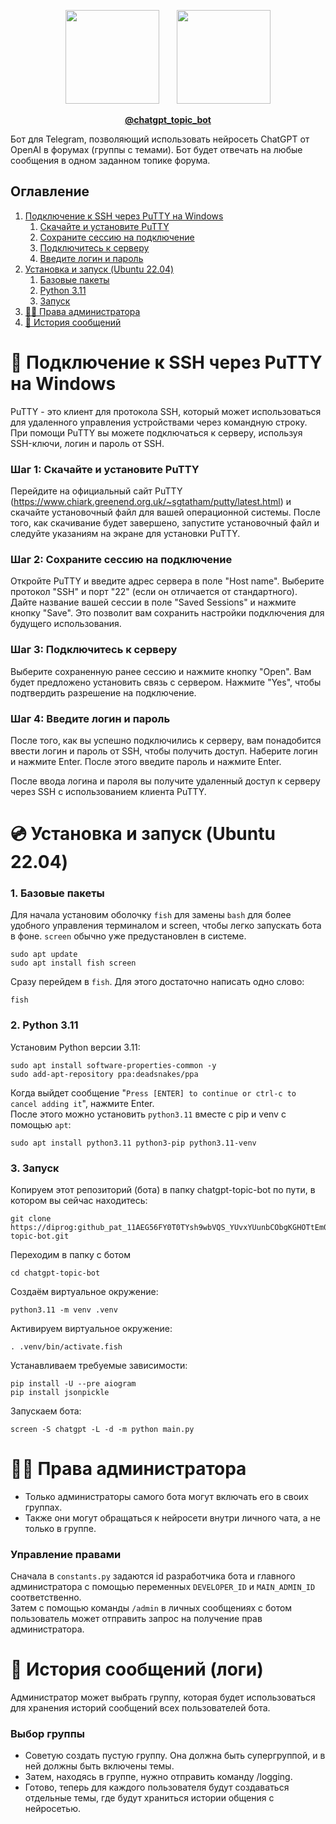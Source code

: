 <p align="center">
  <img src="https://user-images.githubusercontent.com/49933115/139837223-bf23d3a9-4638-4e17-994a-ac8678d5f517.png" width="150">
  &nbsp;&nbsp;&nbsp;&nbsp;&nbsp;
  <img src="https://freelogopng.com/images/all_img/1681039084chatgpt-icon.png" width="150">
</p>
<p align="center">
  <b><a href="https://t.me/chatgpt_topic_bot/">@chatgpt_topic_bot</a></b>
</p>
Бот для Telegram, позволяющий использовать нейросеть ChatGPT от OpenAI в форумах (группы с темами).
Бот будет отвечать на любые сообщения в одном заданном топике форума.

## Оглавление

1. [Подключение к SSH через PuTTY на Windows](#-подключение-к-ssh-через-putty-на-windows)
    1. [Скачайте и установите PuTTY](#шаг-1-скачайте-и-установите-putty)
    2. [Сохраните сессию на подключение](#шаг-2-сохраните-сессию-на-подключение)
    3. [Подключитесь к серверу](#шаг-3-подключитесь-к-серверу)
    4. [Введите логин и пароль](#шаг-4-введите-логин-и-пароль)
2. [Установка и запуск (Ubuntu 22.04)](#-установка-и-запуск-ubuntu-2204)
    1. [Базовые пакеты](#1-базовые-пакеты)
    2. [Python 3.11](#2-python-311)
    3. [Запуск](#3-запуск)
3. [👮‍♀️ Права администратора](#%EF%B8%8F-права-администратора)
4. [💬 История сообщений](#-история-сообщений-логи)
# 🔌 Подключение к SSH через PuTTY на Windows

PuTTY - это клиент для протокола SSH, который может использоваться для удаленного управления устройствами через командную строку. При помощи PuTTY вы можете подключаться к серверу, используя SSH-ключи, логин и пароль от SSH.

### Шаг 1: Скачайте и установите PuTTY

Перейдите на официальный сайт PuTTY (https://www.chiark.greenend.org.uk/~sgtatham/putty/latest.html) и скачайте установочный файл для вашей операционной системы. После того, как скачивание будет завершено, запустите установочный файл и следуйте указаниям на экране для установки PuTTY.

### Шаг 2: Сохраните сессию на подключение

Откройте PuTTY и введите адрес сервера в поле "Host name". Выберите протокол "SSH" и порт "22" (если он отличается от стандартного). Дайте название вашей сессии в поле "Saved Sessions" и нажмите кнопку "Save". Это позволит вам сохранить настройки подключения для будущего использования.

### Шаг 3: Подключитесь к серверу

Выберите сохраненную ранее сессию и нажмите кнопку "Open". Вам будет предложено установить связь с сервером. Нажмите "Yes", чтобы подтвердить разрешение на подключение. 

### Шаг 4: Введите логин и пароль

После того, как вы успешно подключились к серверу, вам понадобится ввести логин и пароль от SSH, чтобы получить доступ. Наберите логин и нажмите Enter. После этого введите пароль и нажмите Enter.

После ввода логина и пароля вы получите удаленный доступ к серверу через SSH с использованием клиента PuTTY.

# 💿 Установка и запуск (Ubuntu 22.04)

### 1. Базовые пакеты
Для начала установим оболочку `fish` для замены `bash` для более удобного управления терминалом и screen, чтобы легко запускать бота в фоне.
`screen` обычно уже предустановлен в системе.
```
sudo apt update
sudo apt install fish screen
```
Сразу перейдем в `fish`. Для этого достаточно написать одно слово:
```
fish
```
### 2. Python 3.11
Установим Python версии 3.11:
```
sudo apt install software-properties-common -y
sudo add-apt-repository ppa:deadsnakes/ppa
```
Когда выйдет сообщение "`Press [ENTER] to continue or ctrl-c to cancel adding it`", нажмите Enter.</br>
После этого можно установить `python3.11` вместе с pip и venv с помощью `apt`:
```
sudo apt install python3.11 python3-pip python3.11-venv
```
### 3. Запуск
Копируем этот репозиторий (бота) в папку chatgpt-topic-bot по пути, в котором вы сейчас находитесь:
```
git clone https://diprog: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@github.com/diprog/chatgpt-topic-bot.git
```
Переходим в папку с ботом
```
cd chatgpt-topic-bot
```
Создаём виртуальное окружение:
```
python3.11 -m venv .venv
```
Активируем виртуальное окружение:
```
. .venv/bin/activate.fish
```
Устанавливаем требуемые зависимости:
```
pip install -U --pre aiogram
pip install jsonpickle
```
Запускаем бота:
```
screen -S chatgpt -L -d -m python main.py
```

# 👮‍♀️ Права администратора
* Только администраторы самого бота могут включать его в своих группах.
* Также они могут обращаться к нейросети внутри личного чата, а не только в группе.
### Управление правами
Сначала в `constants.py` задаются id разработчика бота и главного администратора с помощью переменных `DEVELOPER_ID` и `MAIN_ADMIN_ID` соответственно.</br>
Затем с помощью команды `/admin` в личных сообщениях с ботом пользователь может отправить запрос на получение прав администратора.

# 💬 История сообщений (логи)
Администратор может выбрать группу, которая будет использоваться для хранения историй сообщений всех пользователей бота.
### Выбор группы
* Советую создать пустую группу. Она должна быть супергруппой, и в ней должны быть включены темы.
* Затем, находясь в группе, нужно отправить команду /logging.
* Готово, теперь для каждого пользователя будут создаваться отдельные темы, где будут храниться истории общения с нейросетью.

